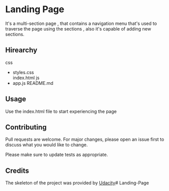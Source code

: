 # Landing Page
It's a multi-section page , that contains a navigation menu that's used to traverse the page using the sections , 
also it's capable of adding new sections.
## Hirearchy
css
- styles.css    
index.html
js
- app.js
README.md
## Usage
Use the index.html file to start experiencing the page
## Contributing
Pull requests are welcome. For major changes, please open an issue first to discuss what you would like to change.

Please make sure to update tests as appropriate.
## Credits
The skeleton of the project was provided by [Udacity](https://www.udacity.com/nanodegree?utm_source=gsem_brand&utm_medium=ads_r&utm_campaign=8826748955_c&utm_term=89655846700&utm_keyword=udacity_e&gclid=CjwKCAjwi_b3BRAGEiwAemPNU3MUSlKSGn194A-WxYBEEsU9WSNgcYFZhHUtGm5UAKJW_JX0shJHhBoCsKQQAvD_BwE)# Landing-Page
